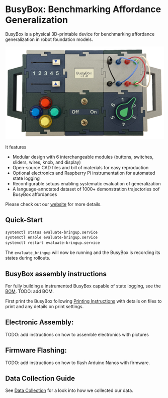 # BusyBox: Benchmarking Affordance Generalization

BusyBox is a physical 3D-printable device for benchmarking affordance generalization in robot foundation models.

![busybox_assembled](assets/bb_head_no_background.png)

It features

 - Modular design with 6 interchangeable modules (buttons, switches, sliders, wires, knob, and display)  
 - Open-source CAD files and bill of materials for easy reproduction  
 - Optional electronics and Raspberry Pi instrumentation for automated state logging  
 - Reconfigurable setups enabling systematic evaluation of generalization  
 - A language-annotated dataset of 1000+ demonstration trajectories oof BusyBox affordances  

Please check out our [website](https://microsoft.github.io/BusyBox/) for more details.


## Quick-Start

```bash
systemctl status evaluate-bringup.service
systemctl enable evaluate-bringup.service
systemctl restart evaluate-bringup.service
```
The `evaluate_bringup` will now be running and the BusyBox is recording its states during rollouts.

## BusyBox assembly instructions

For fully building a instrumented BusyBox capable of state logging, see the [BOM](BOM.md). TODO: add BOM.

First print the BusyBox following [Printing Instructions](cad/printing_instructions.md) with details on files to print and any details on print settings.

## Electronic Assembly:

TODO: add instructions on how to assemble electronics with pictures

## Firmware Flashing:

TODO: add instructions on how to flash Arduino Nanos with firmware. 

## Data Collection Guide

See [Data Collection](assets/taskbox_data_collection.docx) for a look into how we collected our data.
